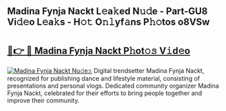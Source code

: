 ## Madina Fynja Nackt L𝚎a𝚔ed N𝚞𝚍e - Part-GU8 Vi𝚍𝚎o L𝚎a𝚔s - H𝚘𝚝 O𝚗𝚕yf𝚊ns P𝚑𝚘tos o8VSw

# <h2><a href="http://kfa18y.oniu.top/?m=Madina+Fynja+Nackt">🔗👉 🔴 Madina Fynja Nackt P𝚑ot𝚘𝚜 V𝚒d𝚎o</a></h2>

[![Madina Fynja Nackt Nu𝚍e𝚜](https://i.imgur.com/0qMVB7G.gif)](http://kfa18y.oniu.top/?m=Madina+Fynja+Nackt)
Digital trendsetter Madina Fynja Nackt, recognized for publishing dance and lifestyle material, consisting of presentations and personal vlogs. Dedicated community organizer Madina Fynja Nackt, celebrated for their efforts to bring people together and improve their community.  
